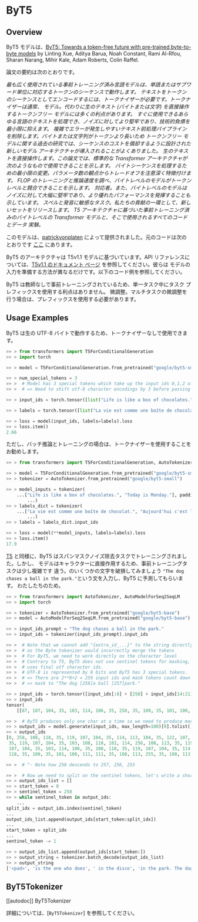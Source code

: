 <!--Copyright 2021 The HuggingFace Team. All rights reserved.

Licensed under the Apache License, Version 2.0 (the "License"); you may not use this file except in compliance with
the License. You may obtain a copy of the License at

http://www.apache.org/licenses/LICENSE-2.0

Unless required by applicable law or agreed to in writing, software distributed under the License is distributed on
an "AS IS" BASIS, WITHOUT WARRANTIES OR CONDITIONS OF ANY KIND, either express or implied. See the License for the
specific language governing permissions and limitations under the License.

⚠️ Note that this file is in Markdown but contain specific syntax for our doc-builder (similar to MDX) that may not be
rendered properly in your Markdown viewer.

-->

# ByT5

## Overview

ByT5 モデルは、[ByT5: Towards a token-free future with pre-trained byte-to-byte models](https://arxiv.org/abs/2105.13626) by Linting Xue, Aditya Barua, Noah Constant, Rami Al-Rfou, Sharan Narang, Mihir
Kale, Adam Roberts, Colin Raffel.

論文の要約は次のとおりです。

*最も広く使用されている事前トレーニング済み言語モデルは、単語またはサブワード単位に対応するトークンのシーケンスで動作します。
テキストをトークンのシーケンスとしてエンコードするには、トークナイザーが必要です。トークナイザーは通常、
モデル。代わりに生のテキスト (バイトまたは文字) を直接操作するトークンフリー モデルには多くの利点があります。
すぐに使用できるあらゆる言語のテキストを処理でき、ノイズに対してより堅牢であり、技術的負債を最小限に抑えます。
複雑でエラーが発生しやすいテキスト前処理パイプラインを削除します。バイトまたは文字列がトークンより長いため
トークンフリー モデルに関する過去の研究では、シーケンスのコストを償却するように設計された新しいモデル アーキテクチャが導入されることがよくありました。
生のテキストを直接操作します。この論文では、標準的な Transformer アーキテクチャが次のようなもので使用できることを示します。
バイトシーケンスを処理するための最小限の変更。パラメータ数の観点からトレードオフを注意深く特徴付けます。
FLOP のトレーニングと推論速度を調べ、バイトレベルのモデルがトークンレベルと競合できることを示します。
対応者。また、バイトレベルのモデルはノイズに対して大幅に堅牢であり、より優れたパフォーマンスを発揮することも示しています。
スペルと発音に敏感なタスク。私たちの貢献の一環として、新しいセットをリリースします。
T5 アーキテクチャに基づいた事前トレーニング済みのバイトレベルの Transformer モデルと、そこで使用されるすべてのコードとデータ
実験。*

このモデルは、[patrickvonplaten](https://huggingface.co/patrickvonplaten) によって提供されました。元のコードは次のとおりです
[ここ](https://github.com/google-research/byt5) にあります。

<Tip>

ByT5 のアーキテクチャは T5v1.1 モデルに基づいています。API リファレンスについては、[T5v1.1 のドキュメント ページ](t5v1.1) を参照してください。彼らは
モデルの入力を準備する方法が異なるだけです。以下のコード例を参照してください。

</Tip>

ByT5 は教師なしで事前トレーニングされているため、単一タスク中にタスク プレフィックスを使用する利点はありません。
微調整。マルチタスクの微調整を行う場合は、プレフィックスを使用する必要があります。

## Usage Examples

ByT5 は生の UTF-8 バイトで動作するため、トークナイザーなしで使用できます。

```python
>> > from transformers import T5ForConditionalGeneration
>> > import torch

>> > model = T5ForConditionalGeneration.from_pretrained("google/byt5-small")

>> > num_special_tokens = 3
>> >  # Model has 3 special tokens which take up the input ids 0,1,2 of ByT5.
>> >  # => Need to shift utf-8 character encodings by 3 before passing ids to model.

>> > input_ids = torch.tensor([list("Life is like a box of chocolates.".encode("utf-8"))]) + num_special_tokens

>> > labels = torch.tensor([list("La vie est comme une boîte de chocolat.".encode("utf-8"))]) + num_special_tokens

>> > loss = model(input_ids, labels=labels).loss
>> > loss.item()
2.66
```

ただし、バッチ推論とトレーニングの場合は、トークナイザーを使用することをお勧めします。

```python
>> > from transformers import T5ForConditionalGeneration, AutoTokenizer

>> > model = T5ForConditionalGeneration.from_pretrained("google/byt5-small")
>> > tokenizer = AutoTokenizer.from_pretrained("google/byt5-small")

>> > model_inputs = tokenizer(
    ...["Life is like a box of chocolates.", "Today is Monday."], padding="longest", return_tensors="pt"
        ...)
>> > labels_dict = tokenizer(
    ...["La vie est comme une boîte de chocolat.", "Aujourd'hui c'est lundi."], padding="longest", return_tensors="pt"
        ...)
>> > labels = labels_dict.input_ids

>> > loss = model(**model_inputs, labels=labels).loss
>> > loss.item()
17.9
```

[T5](t5) と同様に、ByT5 はスパンマスクノイズ除去タスクでトレーニングされました。しかし、
モデルはキャラクターに直接作用するため、事前トレーニングタスクは少し複雑です
違う。のいくつかの文字を破損してみましょう
`"The dog chases a ball in the park."`という文を入力し、ByT5 に予測してもらいます。
わたしたちのため。

```python
>> > from transformers import AutoTokenizer, AutoModelForSeq2SeqLM
>> > import torch

>> > tokenizer = AutoTokenizer.from_pretrained("google/byt5-base")
>> > model = AutoModelForSeq2SeqLM.from_pretrained("google/byt5-base")

>> > input_ids_prompt = "The dog chases a ball in the park."
>> > input_ids = tokenizer(input_ids_prompt).input_ids

>> >  # Note that we cannot add "{extra_id_...}" to the string directly
>> >  # as the Byte tokenizer would incorrectly merge the tokens
>> >  # For ByT5, we need to work directly on the character level
>> >  # Contrary to T5, ByT5 does not use sentinel tokens for masking, but instead
>> >  # uses final utf character ids.
>> >  # UTF-8 is represented by 8 bits and ByT5 has 3 special tokens.
>> >  # => There are 2**8+2 = 259 input ids and mask tokens count down from index 258.
>> >  # => mask to "The dog [258]a ball [257]park."

>> > input_ids = torch.tensor([input_ids[:8] + [258] + input_ids[14:21] + [257] + input_ids[28:]])
>> > input_ids
tensor(
    [[87, 107, 104, 35, 103, 114, 106, 35, 258, 35, 100, 35, 101, 100, 111, 111, 257, 35, 115, 100, 117, 110, 49, 1]])

>> >  # ByT5 produces only one char at a time so we need to produce many more output characters here -> set `max_length=100`.
>> > output_ids = model.generate(input_ids, max_length=100)[0].tolist()
>> > output_ids
[0, 258, 108, 118, 35, 119, 107, 104, 35, 114, 113, 104, 35, 122, 107, 114, 35, 103, 114, 104, 118, 257, 35, 108, 113,
 35, 119, 107, 104, 35, 103, 108, 118, 102, 114, 256, 108, 113, 35, 119, 107, 104, 35, 115, 100, 117, 110, 49, 35, 87,
 107, 104, 35, 103, 114, 106, 35, 108, 118, 35, 119, 107, 104, 35, 114, 113, 104, 35, 122, 107, 114, 35, 103, 114, 104,
 118, 35, 100, 35, 101, 100, 111, 111, 35, 108, 113, 255, 35, 108, 113, 35, 119, 107, 104, 35, 115, 100, 117, 110, 49]

>> >  # ^- Note how 258 descends to 257, 256, 255

>> >  # Now we need to split on the sentinel tokens, let's write a short loop for this
>> > output_ids_list = []
>> > start_token = 0
>> > sentinel_token = 258
>> > while sentinel_token in output_ids:
    ...
split_idx = output_ids.index(sentinel_token)
...
output_ids_list.append(output_ids[start_token:split_idx])
...
start_token = split_idx
...
sentinel_token -= 1

>> > output_ids_list.append(output_ids[start_token:])
>> > output_string = tokenizer.batch_decode(output_ids_list)
>> > output_string
['<pad>', 'is the one who does', ' in the disco', 'in the park. The dog is the one who does a ball in', ' in the park.']
```

## ByT5Tokenizer

[[autodoc]] ByT5Tokenizer

詳細については、[`ByT5Tokenizer`] を参照してください。